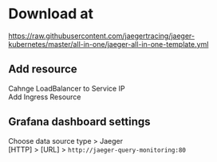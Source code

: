 # Download at

<https://raw.githubusercontent.com/jaegertracing/jaeger-kubernetes/master/all-in-one/jaeger-all-in-one-template.yml>

## Add resource

Cahnge LoadBalancer to Service IP  
Add Ingress Resource

## Grafana dashboard settings

Choose data source type > Jaeger  
[HTTP] > [URL] > `http://jaeger-query-monitoring:80`
